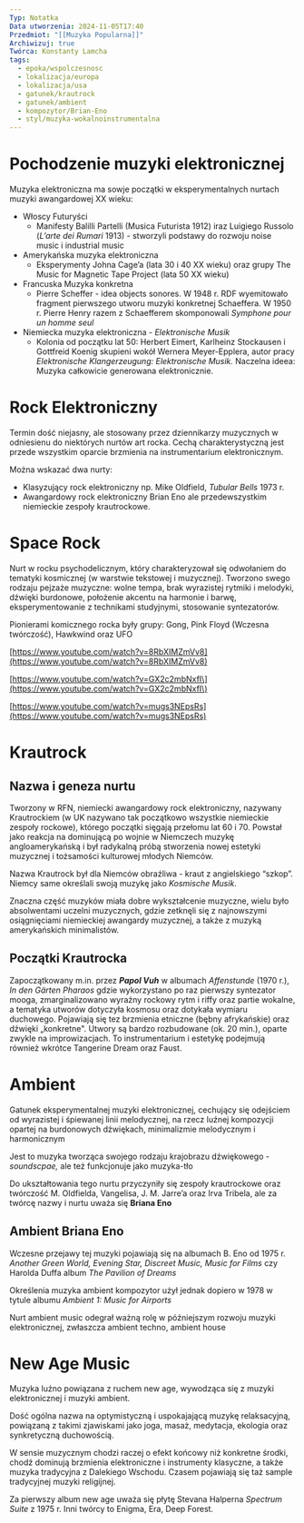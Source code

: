 ```yaml
---
Typ: Notatka
Data utworzenia: 2024-11-05T17:40
Przedmiot: "[[Muzyka Popularna]]"
Archiwizuj: true
Twórca: Konstanty Lamcha
tags:
  - epoka/wspolczesnosc
  - lokalizacja/europa
  - lokalizacja/usa
  - gatunek/krautrock
  - gatunek/ambient
  - kompozytor/Brian-Eno
  - styl/muzyka-wokalnoinstrumentalna
---
```

# Pochodzenie muzyki elektronicznej

Muzyka elektroniczna ma sowje początki w eksperymentalnych nurtach muzyki awangardowej XX wieku:

- Włoscy Futuryści
    - Manifesty Balilli Partelli (Musica Futurista 1912) iraz Luigiego Russolo (_L’arte dei Rumari_ 1913) - stworzyli podstawy do rozwoju noise music i industrial music
- Amerykańska muzyka elektroniczna
    - Eksperymenty Johna Cage’a (lata 30 i 40 XX wieku) oraz grupy The Music for Magnetic Tape Project (lata 50 XX wieku)
- Francuska Muzyka konkretna
    - Pierre Scheffer - idea objects sonores. W 1948 r. RDF wyemitowało fragment pierwszego utworu muzyki konkretnej Schaeffera. W 1950 r. Pierre Henry razem z Schaefferem skomponowali _Symphone pour un homme seul_
- Niemiecka muzyka elektroniczna - _Elektronische Musik_
    - Kolonia od początku lat 50: Herbert Eimert, Karlheinz Stockausen i Gottfreid Koenig skupieni wokół Wernera Meyer-Epplera, autor pracy _Elektronische Klangerzeugung: Elektronische Musik._ Naczelna ideea: Muzyka całkowicie generowana elektronicznie.

# Rock Elektroniczny

Termin dość niejasny, ale stosowany przez dziennikarzy muzycznych w odniesienu do niektórych nurtów art rocka. Cechą charakterystyczną jest przede wszystkim oparcie brzmienia na instrumentarium elektronicznym.

Można wskazać dwa nurty:

- Klasyzujący rock elektroniczny np. Mike Oldfield, _Tubular Bells_ 1973 r.
- Awangardowy rock elektroniczny Brian Eno ale przedewszystkim niemieckie zespoły krautrockowe.

  

# Space Rock

Nurt w rocku psychodelicznym, który charakteryzował się odwołaniem do tematyki kosmicznej (w warstwie tekstowej i muzycznej). Tworzono swego rodzaju pejzaże muzyczne: wolne tempa, brak wyrazistej rytmiki i melodyki, dźwięki burdonowe, położenie akcentu na harmonie i barwę, eksperymentowanie z technikami studyjnymi, stosowanie syntezatorów.

Pionierami komicznego rocka były grupy: Gong, Pink Floyd (Wczesna twórczość), Hawkwind oraz UFO

[https://www.youtube.com/watch?v=8RbXIMZmVv8](https://www.youtube.com/watch?v=8RbXIMZmVv8)

[https://www.youtube.com/watch?v=GX2c2mbNxfI\](https://www.youtube.com/watch?v=GX2c2mbNxfI\)

[https://www.youtube.com/watch?v=mugs3NEpsRs](https://www.youtube.com/watch?v=mugs3NEpsRs)

# Krautrock

## Nazwa i geneza nurtu

Tworzony w RFN, niemiecki awangardowy rock elektroniczny, nazywany Krautrockiem (w UK nazywano tak początkowo wszystkie niemieckie zespoły rockowe), którego początki sięgają przełomu lat 60 i 70. Powstał jako reakcja na dominującą po wojnie w Niemczech muzykę angloamerykańską i był radykalną próbą stworzenia nowej estetyki muzycznej i tożsamości kulturowej młodych Niemców.

Nazwa Krautrock był dla Niemców obraźliwa - kraut z angielskiego “szkop”. Niemcy same określali swoją muzykę jako _Kosmische Musik_.

Znaczna część muzyków miała dobre wykształcenie muzyczne, wielu było absolwentami uczelni muzycznych, gdzie zetknęli się z najnowszymi osiągnięciami niemieckiej awangardy muzycznej, a także z muzyką amerykańskich minimalistów.

## Początki Krautrocka

Zapoczątkowany m.in. przez _**Papol Vuh**_ w albumach _Affenstunde_ (1970 r.), _In den Gärten Pharaos_ gdzie wykorzystano po raz pierwszy syntezator mooga, zmarginalizowano wyraźny rockowy rytm i riffy oraz partie wokalne, a tematyka utworów dotyczyła kosmosu oraz dotykała wymiaru duchowego. Pojawiają się tez brzmienia etniczne (bębny afrykańskie) oraz dźwięki „konkretne". Utwory są bardzo rozbudowane (ok. 20 min.), oparte zwykle na improwizacjach. To instrumentarium i estetykę podejmują również wkrótce Tangerine Dream oraz Faust.

# Ambient

Gatunek eksperymentalnej muzyki elektronicznej, cechujący się odejściem od wyrazistej i śpiewanej linii melodycznej, na rzecz luźnej kompozycji opartej na burdonowych dźwiękach, minimalizmie melodycznym i harmonicznym

Jest to muzyka tworząca swojego rodzaju krajobrazu dźwiękowego - _soundscpae,_ ale też funkcjonuje jako muzyka-tło

Do ukształtowania tego nurtu przyczyniły się zespoły krautrockowe oraz twórczość M. Oldfielda, Vangelisa, J. M. Jarre’a oraz Irva Tribela, ale za twórcę nazwy i nurtu uważa się **Briana Eno**

## Ambient Briana Eno

Wczesne przejawy tej muzyki pojawiają się na albumach B. Eno od 1975 r. _Another Green World, Evening Star, Discreet Music, Music for Films_ czy Harolda Duffa album _The Pavilion of Dreams_

Określenia muzyka ambient kompozytor użył jednak dopiero w 1978 w tytule albumu _Ambient 1: Music for Airports_

Nurt ambient music odegrał ważną rolę w późniejszym rozwoju muzyki elektronicznej, zwłaszcza ambient techno, ambient house

# New Age Music

Muzyka luźno powiązana z ruchem new age, wywodząca się z muzyki elektronicznej i muzyki ambient.

Dość ogólna nazwa na optymistyczną i uspokajającą muzykę relaksacyjną, powiązaną z takimi zjawiskami jako joga, masaż, medytacja, ekologia oraz synkretyczną duchowością.

W sensie muzycznym chodzi raczej o efekt końcowy niż konkretne środki, chodź dominują brzmienia elektroniczne i instrumenty klasyczne, a także muzyka tradycyjna z Dalekiego Wschodu. Czasem pojawiają się taż sample tradycyjnej muzyki religijnej.

Za pierwszy album new age uważa się płytę Stevana Halperna _Spectrum Suite_ z 1975 r. Inni twórcy to Enigma, Era, Deep Forest.